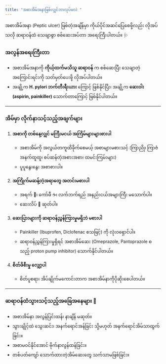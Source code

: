 ```yaml
---
title: "အစာအိမ်အနာဖြစ်လျှင်ဘာလုပ်မလဲ "
---
```



အစာအိမ်အနာ (Peptic ulcer) ဖြစ်တဲ့အချိန်မှာ ကိုယ်ပိုင်အဆင်ပြေစေဖို့လည်း လိုအပ်သလို ဆရာဝန်ထံ သေချာစွာ စစ်ဆေးအပ်တာ အရေးကြီးပါတယ်။ 🩺

### အလွန်အရေးကြီးတာ

* အစာအိမ်အနာကို **ကိုယ့်ထက်မသိသူ ဆရာဝန်** က စစ်ဆေးပြီး သေချာတဲ့အကြောင်းရင်းကို သတ်မှတ်ပေးဖို့ လိုအပ်ပါတယ်။
* အချို့က **H. pylori ဘက်တီးရီးယား** ကြောင့် ဖြစ်နိုင်ပြီး၊ အချို့က **ဆေးဝါး (aspirin, painkiller)** သောက်တာကြောင့် ဖြစ်နိုင်ပါတယ်။

- - -

### အိမ်မှာ လိုက်နာသင့်သည့်အချက်များ

1. **အစာကို တစ်နေ့လျှင် မကြီးမငယ် အကြိမ်များများစားပါ**

   * အစာအိမ်ကို အလွယ်တကူထိခိုက်စေမယ့် အစာများမစားသင့် (ကြာညို၊ ကြာဇံအနက်ထူထူ၊ စပ်ဆန်တဲ့အစားအစာ၊ ထမင်းကြမ်းများ)
   * ပူပူနွေးနွေး အစာစားပါ။
2. **အကြိုက်မဆန့်တဲ့အရာတွေ အတင်းမစားပါ**

   * အရက် 🍺၊ ကော်ဖီ ☕၊ လက်ဘက်ရည် အနည်းငယ်အများကြီး မသောက်ပါ။
   * ဆေးလိပ် 🚬 ဆုတ်ပါ။
3. **ဆေးပြားများကို ဆရာဝန်ညွှန်ကြားမှုမရှိဘဲ မစားပါ**

   * Painkiller (Ibuprofen, Diclofenac စသဖြင့်) ကို လုံးဝရှောင်ပါ။
   * ဆရာဝန်ညွှန်ကြားမှုရှိရင် အစာအိမ်ဆေး (Omeprazole, Pantoprazole စသည့် proton pump inhibitor) သောက်နိုင်ပါတယ်။
4. **စိတ်ဖိစီးမှု လျှော့ပါ**

   * စိတ်ပူစရာ၊ အိပ်ချိုက်မကောင်းတာက အစာအိမ်နာကိုပိုဆိုးစေပါတယ်။

- - -

### ဆရာဝန်ထံသွားသင့်သည့်အခြေအနေများ 🚨

* အစာအိမ်နာ အလွန်ပြင်းထန်၊ နာချိန် မဆုတ်။
* သွားချိုင့်ထဲ သွေးဆင်း၊ အနက်ရောင်အန်ခြင်း သို့မဟုတ် အနက်ရောင်အိမ်သာထွက်ခြင်း။
* အစာမဝင်နိုင်အောင် ဗိုက်နာလွန်ထန်ခြင်း။
* တစ်ပတ်ကျော် သောက်ထားတဲ့အိမ်ဆေးတွေ သက်သာမဖြစ်ခြင်း။